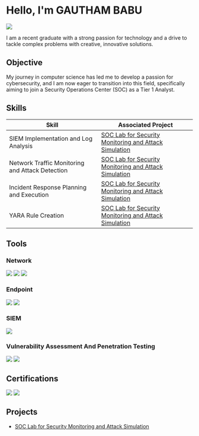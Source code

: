 # Hello, I'm GAUTHAM BABU
<a href="https://www.linkedin.com/in/gautham-babu-5b84241b2"><img src="https://img.shields.io/badge/-LinkedIn-0072b1?&style=for-the-badge&logo=linkedin&logoColor=white" /></a>



I am a recent graduate with a strong passion for technology and a drive to tackle complex problems with creative, innovative solutions.

## Objective


My journey in computer science has led me to develop a passion for cybersecurity, and I am now eager to transition into this field, specifically aiming to join a Security Operations Center (SOC) as a Tier 1 Analyst.

## Skills


| Skill                                         | Associated Project         |
|-----------------------------------------------|----------------------------|
| SIEM Implementation and Log Analysis          | <a href="https://google.com">SOC Lab for Security Monitoring and Attack Simulation</a>|
| Network Traffic Monitoring and Attack Detection | <a href="https://google.com">SOC Lab for Security Monitoring and Attack Simulation</a>|
| Incident Response Planning and Execution      | <a href="https://google.com">SOC Lab for Security Monitoring and Attack Simulation</a>|
| YARA Rule Creation                  | <a href="https://google.com">SOC Lab for Security Monitoring and Attack Simulation</a>|


## Tools

### Network
<div>
    <img src="https://img.shields.io/badge/-Wireshark-1679A7?&style=for-the-badge&logo=Wireshark&logoColor=white" />
    <img src="https://img.shields.io/badge/-NMAP-EF3B2D?&style=for-the-badge&logo=Nmap&logoColor=white" />
    <img src="https://img.shields.io/badge/-SYSMON-777BB4?&style=for-the-badge&logo=Sysmon&logoColor=white" />
</div>

### Endpoint
<div>
    <img src="https://img.shields.io/badge/-Microsoft_Defender_for_Endpoint-00A4EF?&style=for-the-badge&logo=Microsoft&logoColor=white" />
    <img src="https://img.shields.io/badge/-Limacharlie-4B275F?&style=for-the-badge&logo=Limacharlie&logoColor=white" />
</div>

### SIEM
<div>
    <img src="https://img.shields.io/badge/-Splunk-000000?&style=for-the-badge&logo=Splunk&logoColor=white" />
</div>

### Vulnerability Assessment And Penetration Testing
<div>
    <img src="https://img.shields.io/badge/-Burp_Suite-EF3B2D?&style=for-the-badge&logo=Burp-Suite&logoColor=white" />
    <img src="https://img.shields.io/badge/-Nessus-007ACC?&style=for-the-badge&logo=Tenable&logoColor=white" />
</div>

## Certifications
<div>
    <img src="https://img.shields.io/badge/-EC--Council%20CSA-FF0000?&style=for-the-badge&logo=EC-Council&logoColor=white" />
    <img src="https://img.shields.io/badge/-CICSA%20(RedTeam%20Hacker%20Academy)-white?&style=for-the-badge&logo=RedHat&logoColor=red" />
</div>

## Projects
- <a href="https://google.com">SOC Lab for Security Monitoring and Attack Simulation</a>
